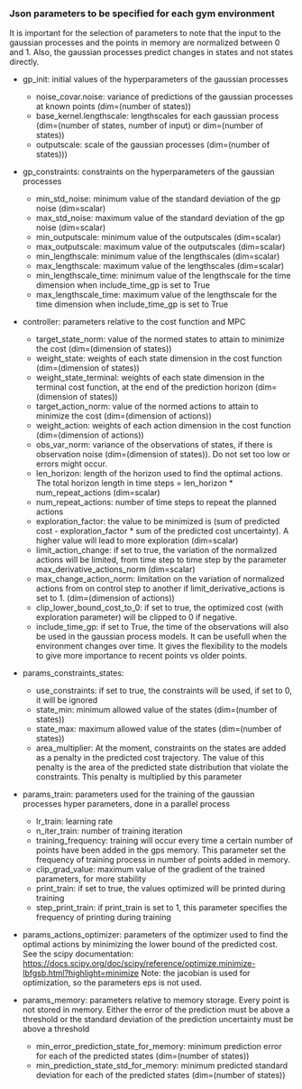 
### Json parameters to be specified for each gym environment
It is important for the selection of parameters to note that the input to the gaussian processes 
and the points in memory are normalized between 0 and 1.
Also, the gaussian processes predict changes in states and not states directly.

- gp_init: initial values of the hyperparameters of the gaussian processes
    - noise_covar.noise: variance of predictions of the gaussian processes at known points (dim=(number of states))
	- base_kernel.lengthscale: lengthscales for each gaussian process (dim=(number of states, number of input) or dim=(number of states))
	- outputscale: scale of the gaussian processes (dim=(number of states)))
	
- gp_constraints: constraints on the hyperparameters of the gaussian processes
    - min_std_noise: minimum value of the standard deviation of the gp noise (dim=scalar)
    - max_std_noise: maximum value of the standard deviation of the gp noise (dim=scalar)
    - min_outputscale: minimum value of the outputscales (dim=scalar)
    - max_outputscale: maximum value of the outputscales (dim=scalar)
    - min_lengthscale: minimum value of the lengthscales (dim=scalar)
    - max_lengthscale: maximum value of the lengthscales (dim=scalar)
    - min_lengthscale_time: minimum value of the lengthscale for the time dimension when include_time_gp is set to True
    - max_lengthscale_time: maximum value of the lengthscale for the time dimension when include_time_gp is set to True
    
- controller: parameters relative to the cost function and MPC
    - target_state_norm: value of the normed states to attain to minimize the cost (dim=(dimension of states))
    - weight_state: weights of each state dimension in the cost function (dim=(dimension of states))
    - weight_state_terminal: weights of each state dimension in the terminal cost function, at the end of the prediction horizon (dim=(dimension of states))
    - target_action_norm: value of the normed actions to attain to minimize the cost (dim=(dimension of actions))
    - weight_action: weights of each action dimension in the cost function (dim=(dimension of actions))
    - obs_var_norm: variance of the observations of states, if there is observation noise (dim=(dimension of states)). Do not set too low or errors might occur.
    - len_horizon: length of the horizon used to find the optimal actions. The total horizon length in time steps = len_horizon * num_repeat_actions (dim=scalar)
    - num_repeat_actions: number of time steps to repeat the planned actions
    - exploration_factor: the value to be minimized is (sum of predicted cost - exploration_factor * sum of the predicted cost uncertainty). A higher value will lead to more exploration (dim=scalar)
    - limit_action_change: if set to true, the variation of the normalized actions will be limited, from time step to time step by the parameter max_derivative_actions_norm (dim=scalar)
    - max_change_action_norm: limitation on the variation of normalized actions from on control step to another if limit_derivative_actions is set to 1. (dim=(dimension of actions))
    - clip_lower_bound_cost_to_0: if set to true, the optimized cost (with exploration parameter) will be clipped to 0 if negative.
    - include_time_gp: if set to True, the time of the observations will also be used in the gaussian process models. 
        It can be usefull when the environment changes over time. It gives the flexibility to the models to give more importance to recent points vs older points.
    
- params_constraints_states:
     - use_constraints: if set to true, the constraints will be used, if set to 0, it will be ignored
     - state_min: minimum allowed value of the states (dim=(number of states))
     - state_max: maximum allowed value of the states (dim=(number of states))
     - area_multiplier: At the moment, constraints on the states are added as a penalty in the predicted cost trajectory. The value of this penalty is the area of the predicted state distribution that violate the constraints. This penalty is multiplied by this parameter

- params_train: parameters used for the training of the gaussian processes hyper parameters, done in a parallel process
    - lr_train: learning rate
    - n_iter_train: number of training iteration
    - training_frequency: training will occur every time a certain number of points have been added in the gps memory. This parameter set the frequency of training process in number of points added in memory.
    - clip_grad_value: maximum value of the gradient of the trained parameters, for more stability
    - print_train: if set to true, the values optimized will be printed during training
    - step_print_train: if print_train is set to 1, this parameter specifies the frequency of printing during training

- params_actions_optimizer: parameters of the optimizer used to find the optimal actions by minimizing the lower bound of the predicted cost. See the scipy documentation: https://docs.scipy.org/doc/scipy/reference/optimize.minimize-lbfgsb.html?highlight=minimize Note: the jacobian is used for optimization, so the parameters eps is not used.

- params_memory: parameters relative to memory storage. Every point is not stored in memory. Either the error of the prediction must be above a threshold or the standard deviation of the prediction uncertainty must be above a threshold
    - min_error_prediction_state_for_memory: minimum prediction error for each of the predicted states (dim=(number of states))
    - min_prediction_state_std_for_memory: minimum predicted standard deviation for each of the predicted states (dim=(number of states))